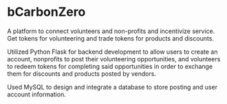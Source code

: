 # bCarbonZero

A platform to connect volunteers and non-profits and incentivize service. Get tokens for volunteering and
trade tokens for products and discounts.

Utilized Python Flask for backend development to allow users to create an account, nonprofits to post their
volunteering opportunities, and volunteers to redeem tokens for completing said opportunities in order to
exchange them for discounts and products posted by vendors.

Used MySQL to design and integrate a database to store posting and user account information.

